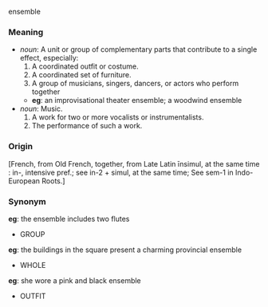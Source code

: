 ensemble
### Meaning
+ _noun_: A unit or group of complementary parts that contribute to a single effect, especially:
   1. A coordinated outfit or costume.
   2. A coordinated set of furniture.
   3. A group of musicians, singers, dancers, or actors who perform together
	+ __eg__: an improvisational theater ensemble; a woodwind ensemble
+ _noun_: Music. 
   1. A work for two or more vocalists or instrumentalists.
   2. The performance of such a work.

### Origin

[French, from Old French, together, from Late Latin īnsimul, at the same time : in-, intensive pref.; see in-2 + simul, at the same time; See sem-1 in Indo-European Roots.]

### Synonym

__eg__: the ensemble includes two flutes

+ GROUP

__eg__: the buildings in the square present a charming provincial ensemble

+ WHOLE

__eg__: she wore a pink and black ensemble

+ OUTFIT


